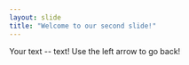 ```yaml
---
layout: slide
title: "Welcome to our second slide!"
---
```

Your text -- text!
Use the left arrow to go back!
